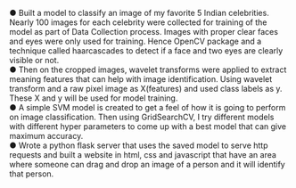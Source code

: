 ●	Built a model to classify an image of my favorite 5 Indian celebrities. Nearly 100 images for each celebrity were collected for training of the model as part of Data Collection process. Images with proper clear faces and eyes were only used for training. Hence OpenCV package and a technique called haarcascades to detect if a face and two eyes are clearly visible or not.\
●	Then on the cropped images, wavelet transforms were applied to extract meaning features that can help with image identification. Using wavelet transform and a raw pixel image as X(features) and used class labels as y. These X and y will be used for model training.\
●	A simple SVM model is created to get a feel of how it is going to perform on image classification. Then using GridSearchCV, I try different models with different hyper parameters to come up with a best model that can give maximum accuracy.\
●	Wrote a python flask server that uses the saved model to serve http requests and built a website in html, css and javascript that have an area where someone can drag and drop an image of a person and it will identify that person.
